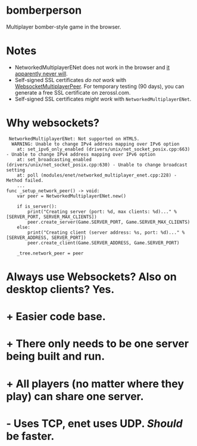 # bomberperson

Multiplayer bomber-style game in the browser.

# Notes

- NetworkedMultiplayerENet does not work in the browser and [it apparently never will](https://github.com/godotengine/godot/issues/21763#issuecomment-419630028).
- Self-signed SSL certificates *do not work* with [WebsocketMultiplayerPeer](https://docs.godotengine.org/en/stable/classes/class_websocketmultiplayerpeer.html). For temporary testing (90 days), you can generate a free SSL certificate on zerossl.com.
- Self-signed SSL certificates *might work* with `NetworkedMultiplayerENet`.

# Why websockets?

```
 NetworkedMultiplayerENet: Not supported on HTML5.
 ​ WARNING: Unable to change IPv4 address mapping over IPv6 option
​    at: set_ipv6_only_enabled (drivers/unix/net_socket_posix.cpp:663) - Unable to change IPv4 address mapping over IPv6 option
​    at: set_broadcasting_enabled (drivers/unix/net_socket_posix.cpp:630) - Unable to change broadcast setting
​    at: poll (modules/enet/networked_multiplayer_enet.cpp:228) - Method failed.
​    ...
func _setup_network_peer() -> void:
	var peer = NetworkedMultiplayerENet.new()

	if is_server():
		print("Creating server (port: %d, max clients: %d)..." % [SERVER_PORT, SERVER_MAX_CLIENTS])
		peer.create_server(Game.SERVER_PORT, Game.SERVER_MAX_CLIENTS)
	else:
		print("Creating client (server address: %s, port: %d)..." % [SERVER_ADDRESS, SERVER_PORT])
		peer.create_client(Game.SERVER_ADDRESS, Game.SERVER_PORT)

	_tree.network_peer = peer
```

# Always use Websockets? Also on desktop clients? Yes.
# + Easier code base.
# + There only needs to be one server being built and run.
# + All players (no matter where they play) can share one server.
# - Uses TCP, enet uses UDP. *Should* be faster.
